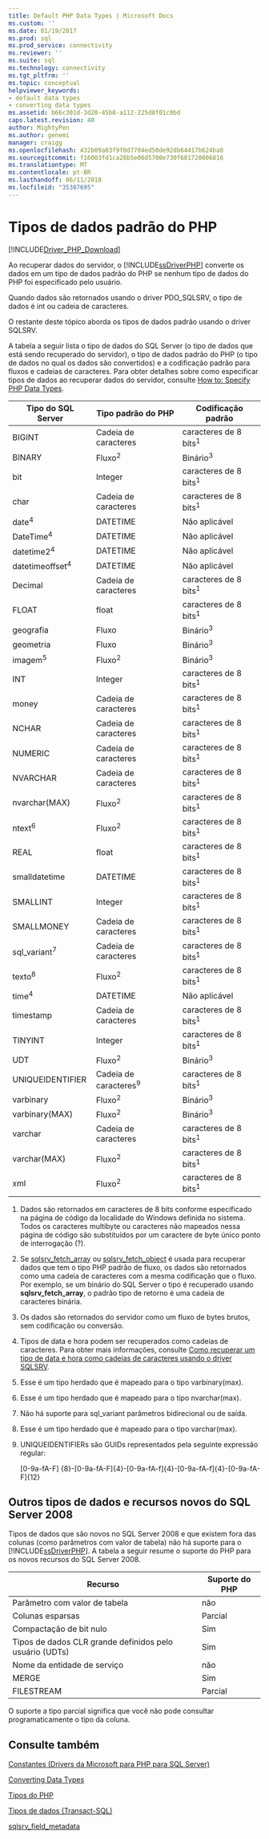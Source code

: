 ```yaml
---
title: Default PHP Data Types | Microsoft Docs
ms.custom: ''
ms.date: 01/19/2017
ms.prod: sql
ms.prod_service: connectivity
ms.reviewer: ''
ms.suite: sql
ms.technology: connectivity
ms.tgt_pltfrm: ''
ms.topic: conceptual
helpviewer_keywords:
- default data types
- converting data types
ms.assetid: b66c301d-3d20-45b8-a112-225d8f01c0bd
caps.latest.revision: 40
author: MightyPen
ms.author: genemi
manager: craigg
ms.openlocfilehash: 432b09a03f9f0d7704ed50de92db64417b624ba8
ms.sourcegitcommit: f16003fd1ca28b5e06d5700e730f681720006816
ms.translationtype: MT
ms.contentlocale: pt-BR
ms.lasthandoff: 06/11/2018
ms.locfileid: "35307695"
---
```

# <a name="default-php-data-types"></a>Tipos de dados padrão do PHP
[!INCLUDE[Driver_PHP_Download](../../includes/driver_php_download.md)]

Ao recuperar dados do servidor, o [!INCLUDE[ssDriverPHP](../../includes/ssdriverphp_md.md)] converte os dados em um tipo de dados padrão do PHP se nenhum tipo de dados do PHP foi especificado pelo usuário.  
  
Quando dados são retornados usando o driver PDO_SQLSRV, o tipo de dados é int ou cadeia de caracteres.  
  
O restante deste tópico aborda os tipos de dados padrão usando o driver SQLSRV.  
  
A tabela a seguir lista o tipo de dados do SQL Server (o tipo de dados que está sendo recuperado do servidor), o tipo de dados padrão do PHP (o tipo de dados no qual os dados são convertidos) e a codificação padrão para fluxos e cadeias de caracteres. Para obter detalhes sobre como especificar tipos de dados ao recuperar dados do servidor, consulte [How to: Specify PHP Data Types](../../connect/php/how-to-specify-php-data-types.md).  
  
|Tipo do SQL Server|Tipo padrão do PHP|Codificação padrão|  
|-------------------|--------------------|--------------------|  
|BIGINT|Cadeia de caracteres|caracteres de 8 bits<sup>1</sup>|  
|BINARY|Fluxo<sup>2</sup>|Binário<sup>3</sup>|  
|bit|Integer|caracteres de 8 bits<sup>1</sup>|  
|char|Cadeia de caracteres|caracteres de 8 bits<sup>1</sup>|  
|date<sup>4</sup>|DATETIME|Não aplicável|  
|DateTime<sup>4</sup>|DATETIME|Não aplicável|  
|datetime2<sup>4</sup>|DATETIME|Não aplicável|  
|datetimeoffset<sup>4</sup>|DATETIME|Não aplicável|  
|Decimal|Cadeia de caracteres|caracteres de 8 bits<sup>1</sup>|  
|FLOAT|float|caracteres de 8 bits<sup>1</sup>|  
|geografia|Fluxo|Binário<sup>3</sup>|  
|geometria|Fluxo|Binário<sup>3</sup>|  
|imagem<sup>5</sup>|Fluxo<sup>2</sup>|Binário<sup>3</sup>|  
|INT|Integer|caracteres de 8 bits<sup>1</sup>|  
|money|Cadeia de caracteres|caracteres de 8 bits<sup>1</sup>|  
|NCHAR|Cadeia de caracteres|caracteres de 8 bits<sup>1</sup>|  
|NUMERIC|Cadeia de caracteres|caracteres de 8 bits<sup>1</sup>|  
|NVARCHAR|Cadeia de caracteres|caracteres de 8 bits<sup>1</sup>|  
|nvarchar(MAX)|Fluxo<sup>2</sup>|caracteres de 8 bits<sup>1</sup>|  
|ntext<sup>6</sup>|Fluxo<sup>2</sup>|caracteres de 8 bits<sup>1</sup>|  
|REAL|float|caracteres de 8 bits<sup>1</sup>|  
|smalldatetime|DATETIME|caracteres de 8 bits<sup>1</sup>|  
|SMALLINT|Integer|caracteres de 8 bits<sup>1</sup>|  
|SMALLMONEY|Cadeia de caracteres|caracteres de 8 bits<sup>1</sup>|  
|sql_variant<sup>7</sup>|Cadeia de caracteres|caracteres de 8 bits<sup>1</sup>|  
|texto<sup>8</sup>|Fluxo<sup>2</sup>|caracteres de 8 bits<sup>1</sup>|  
|time<sup>4</sup>|DATETIME|Não aplicável|  
|timestamp|Cadeia de caracteres|caracteres de 8 bits<sup>1</sup>|  
|TINYINT|Integer|caracteres de 8 bits<sup>1</sup>|  
|UDT|Fluxo<sup>2</sup>|Binário<sup>3</sup>|  
|UNIQUEIDENTIFIER|Cadeia de caracteres<sup>9</sup>|caracteres de 8 bits<sup>1</sup>|  
|varbinary|Fluxo<sup>2</sup>|Binário<sup>3</sup>|  
|varbinary(MAX)|Fluxo<sup>2</sup>|Binário<sup>3</sup>|  
|varchar|Cadeia de caracteres|caracteres de 8 bits<sup>1</sup>|  
|varchar(MAX)|Fluxo<sup>2</sup>|caracteres de 8 bits<sup>1</sup>|
|xml|Fluxo<sup>2</sup>|caracteres de 8 bits<sup>1</sup>|  
  

1.  Dados são retornados em caracteres de 8 bits conforme especificado na página de código da localidade do Windows definida no sistema. Todos os caracteres multibyte ou caracteres não mapeados nessa página de código são substituídos por um caractere de byte único ponto de interrogação (?).  
  
2.  Se [sqlsrv_fetch_array](../../connect/php/sqlsrv-fetch-array.md) ou [sqlsrv_fetch_object](../../connect/php/sqlsrv-fetch-object.md) é usada para recuperar dados que tem o tipo PHP padrão de fluxo, os dados são retornados como uma cadeia de caracteres com a mesma codificação que o fluxo. Por exemplo, se um binário do SQL Server o tipo é recuperado usando **sqlsrv_fetch_array**, o padrão tipo de retorno é uma cadeia de caracteres binária.  
  
3.  Os dados são retornados do servidor como um fluxo de bytes brutos, sem codificação ou conversão.  

4.  Tipos de data e hora podem ser recuperados como cadeias de caracteres. Para obter mais informações, consulte [Como recuperar um tipo de data e hora como cadeias de caracteres usando o driver SQLSRV](../../connect/php/how-to-retrieve-date-and-time-type-as-strings-using-the-sqlsrv-driver.md).  

5.  Esse é um tipo herdado que é mapeado para o tipo varbinary(max).

6. Esse é um tipo herdado que é mapeado para o tipo nvarchar(max).

7.  Não há suporte para sql_variant parâmetros bidirecional ou de saída.

8.  Esse é um tipo herdado que é mapeado para o tipo varchar(max).  
  
9.  UNIQUEIDENTIFIERs são GUIDs representados pela seguinte expressão regular:  
  
    [0-9a-fA-F] {8}-[0-9a-fA-F]{4}-[0-9a-fA-f]{4}-[0-9a-fA-f]{4}-[0-9a-fA-F]{12}  
 
 
## <a name="other-new-sql-server-2008-data-types-and-features"></a>Outros tipos de dados e recursos novos do SQL Server 2008  
Tipos de dados que são novos no SQL Server 2008 e que existem fora das colunas (como parâmetros com valor de tabela) não há suporte para o [!INCLUDE[ssDriverPHP](../../includes/ssdriverphp_md.md)]. A tabela a seguir resume o suporte do PHP para os novos recursos do SQL Server 2008.  
  
|Recurso|Suporte do PHP|  
|-----------|---------------|  
|Parâmetro com valor de tabela|não|  
|Colunas esparsas|Parcial|  
|Compactação de bit nulo|Sim|  
|Tipos de dados CLR grande definidos pelo usuário (UDTs)|Sim|  
|Nome da entidade de serviço|não|  
|MERGE|Sim|  
|FILESTREAM|Parcial|  
  
O suporte a tipo parcial significa que você não pode consultar programaticamente o tipo da coluna.  
  
## <a name="see-also"></a>Consulte também  
[Constantes &#40;Drivers da Microsoft para PHP para SQL Server&#41;](../../connect/php/constants-microsoft-drivers-for-php-for-sql-server.md)

[Converting Data Types](../../connect/php/converting-data-types.md)

[Tipos do PHP](http://php.net/manual/en/language.types.php)

[Tipos de dados (Transact-SQL)](../../t-sql/data-types/data-types-transact-sql.md)

[sqlsrv_field_metadata](../../connect/php/sqlsrv-field-metadata.md)  
  
